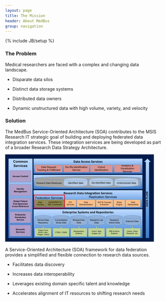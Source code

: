 ```yaml
---
layout: page
title: The Mission
header: About MedBus
group: navigation
---
```

{% include JB/setup %}

### The Problem

Medical researchers are faced with a complex and changing data landscape.

* Disparate data silos

* Distinct data storage systems

* Distributed data owners

* Dynamic unstructured data with high volume, variety, and velocity

### Solution

The MedBus Service-Oriented Architecture (SOA) contributes to the MSIS Research IT strategic goal of building and deploying federated data integration services. These integration services are being developed as part of a broader Research Data Strategy Architecture.

![UMHS Research Data Strategy](assets/images/Research-Data-Strategy-Architecture.jpg)

A Service-Oriented Architecture (SOA) framework for data federation provides a simplified and flexible connection to research data sources.

* Facilitates data discovery

* Increases data interoperability

* Leverages existing domain specific talent and knowledge

* Accelerates alignment of IT resources to shifting research needs
